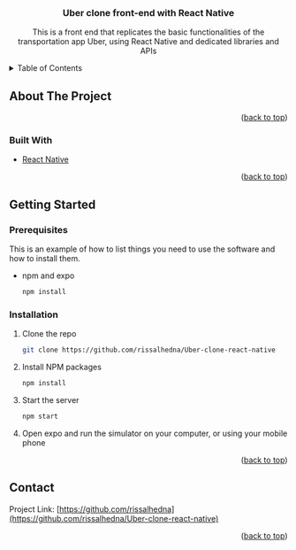 <div id="top"></div>
<!--
*** Thanks for checking out the Best-README-Template. If you have a suggestion
*** that would make this better, please fork the repo and create a pull request
*** or simply open an issue with the tag "enhancement".
*** Don't forget to give the project a star!
*** Thanks again! Now go create something AMAZING! :D


<!-- PROJECT LOGO -->
<br />
<div align="center">
<h3 align="center">Uber clone front-end with React Native</h3>

  <p align="center">
    This is a front end that replicates the basic functionalities of the transportation app Uber, using React Native and dedicated libraries and APIs
  </p>
</div>



<!-- TABLE OF CONTENTS -->
<details>
  <summary>Table of Contents</summary>
  <ol>
    <li>
      <a href="#about-the-project">About The Project</a>
      <ul>
        <li><a href="#built-with">Built With</a></li>
      </ul>
    </li>
    <li>
      <a href="#getting-started">Getting Started</a>
      <ul>
        <li><a href="#prerequisites">Prerequisites</a></li>
        <li><a href="#installation">Installation</a></li>
      </ul>
    </li>
    <li><a href="#usage">Usage</a></li>
    <li><a href="#roadmap">Roadmap</a></li>
    <li><a href="#contributing">Contributing</a></li>
    <li><a href="#license">License</a></li>
    <li><a href="#contact">Contact</a></li>
    <li><a href="#acknowledgments">Acknowledgments</a></li>
  </ol>
</details>



<!-- ABOUT THE PROJECT -->
## About The Project


<p align="right">(<a href="#top">back to top</a>)</p>



### Built With

* [React Native](https://reactnative.dev)


<p align="right">(<a href="#top">back to top</a>)</p>



<!-- GETTING STARTED -->
## Getting Started


### Prerequisites

This is an example of how to list things you need to use the software and how to install them.
* npm and expo
  ```sh
  npm install
  ```
### Installation

1. Clone the repo
   ```sh
   git clone https://github.com/rissalhedna/Uber-clone-react-native
   ```
2. Install NPM packages
   ```sh
   npm install
   ```
3. Start the server
   ```sh
   npm start
   ```
4. Open expo and run the simulator on your computer, or using your mobile phone

<p align="right">(<a href="#top">back to top</a>)</p>



<!-- CONTACT -->
## Contact

Project Link: [https://github.com/rissalhedna](https://github.com/rissalhedna/Uber-clone-react-native)

<p align="right">(<a href="#top">back to top</a>)</p>
